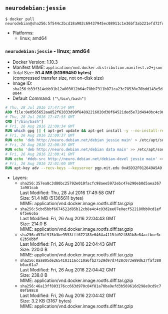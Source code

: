 ## `neurodebian:jessie`

```console
$ docker pull neurodebian@sha256:5f544c2bcd18a902c69437945ec08911c1e36bf3ab221efd72fd5cd6058fdbc6
```

-	Platforms:
	-	linux; amd64

### `neurodebian:jessie` - linux; amd64

-	Docker Version: 1.10.3
-	Manifest MIME: `application/vnd.docker.distribution.manifest.v2+json`
-	Total Size: **51.4 MB (51369450 bytes)**  
	(compressed transfer size, not on-disk size)
-	Image ID: `sha256:b33f314ebb91b12a003012b64e78bb7311b071ca23c78530e70bdd143e5d0044`
-	Default Command: `["\/bin\/bash"]`

```dockerfile
# Thu, 28 Jul 2016 17:47:54 GMT
ADD file:0e0565652aa852f62033d99f84892216020d30f64521ded5e72d4940bc4c9697 in /
# Thu, 28 Jul 2016 17:47:55 GMT
CMD ["/bin/bash"]
# Fri, 26 Aug 2016 22:00:34 GMT
RUN which gpg || { apt-get update && apt-get install -y --no-install-recommends gnupg dirmngr && rm -rf /var/lib/apt/lists/*; }
# Fri, 26 Aug 2016 22:00:37 GMT
RUN echo 'deb http://neuro.debian.net/debian jessie main' > /etc/apt/sources.list.d/neurodebian.sources.list
# Fri, 26 Aug 2016 22:00:39 GMT
RUN echo 'deb http://neuro.debian.net/debian data main' >> /etc/apt/sources.list.d/neurodebian.sources.list
# Fri, 26 Aug 2016 22:00:41 GMT
RUN echo '#deb-src http://neuro.debian.net/debian-devel jessie main' >> /etc/apt/sources.list.d/neurodebian.sources.list
# Fri, 26 Aug 2016 22:01:00 GMT
RUN apt-key adv --recv-keys --keyserver pgp.mit.edu 0xA5D32F012649A5A9
```

-	Layers:
	-	`sha256:357ea8c3d80bc25792e010facfc98aee5972ebc47e290eb0d5aea3671a901cab`  
		Last Modified: Thu, 28 Jul 2016 17:49:58 GMT  
		Size: 51.4 MB (51365611 bytes)  
		MIME: application/vnd.docker.image.rootfs.diff.tar.gzip
	-	`sha256:5cbd5bbf6674522d85b12cb8a4c4c03d2ee07e0ecf522180bb0cd1ef6f5e6c6a`  
		Last Modified: Fri, 26 Aug 2016 22:04:43 GMT  
		Size: 214.0 B  
		MIME: application/vnd.docker.image.rootfs.diff.tar.gzip
	-	`sha256:d57bf915b3be9553fff672183e6464a4115fd92f881b8e84acfbce3c62b50bbf`  
		Last Modified: Fri, 26 Aug 2016 22:04:43 GMT  
		Size: 220.0 B  
		MIME: application/vnd.docker.image.rootfs.diff.tar.gzip
	-	`sha256:8aa805de2654103116cc10a6fb27529d97d7428c073e89d627faf380b0ac61a7`  
		Last Modified: Fri, 26 Aug 2016 22:04:42 GMT  
		Size: 238.0 B  
		MIME: application/vnd.docker.image.rootfs.diff.tar.gzip
	-	`sha256:46a13ff803176cc663d970c04f81a70ba9efd3b569616d298e9cd9c709fb98c8`  
		Last Modified: Fri, 26 Aug 2016 22:04:42 GMT  
		Size: 3.2 KB (3167 bytes)  
		MIME: application/vnd.docker.image.rootfs.diff.tar.gzip
